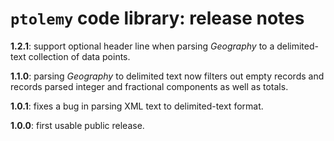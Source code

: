 # `ptolemy` code library: release notes

**1.2.1**: support optional header line when parsing *Geography* to a delimited-text collection of data points.

**1.1.0**: parsing *Geography* to  delimited text now filters out empty records and records parsed integer and fractional components as well as totals.

**1.0.1**:  fixes a bug in parsing XML text to delimited-text format.

**1.0.0**:  first usable public release.
